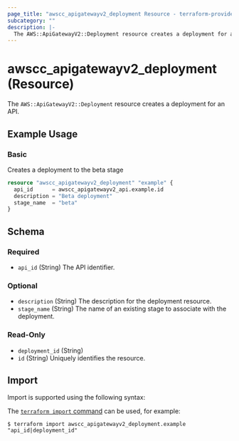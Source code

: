 ```yaml
---
page_title: "awscc_apigatewayv2_deployment Resource - terraform-provider-awscc"
subcategory: ""
description: |-
  The AWS::ApiGatewayV2::Deployment resource creates a deployment for an API.
---
```


# awscc_apigatewayv2_deployment (Resource)

The ``AWS::ApiGatewayV2::Deployment`` resource creates a deployment for an API.

## Example Usage

### Basic
Creates a deployment to the beta stage

```terraform
resource "awscc_apigatewayv2_deployment" "example" {
  api_id      = awscc_apigatewayv2_api.example.id
  description = "Beta deployment"
  stage_name  = "beta"
}
```

<!-- schema generated by tfplugindocs -->
## Schema

### Required

- `api_id` (String) The API identifier.

### Optional

- `description` (String) The description for the deployment resource.
- `stage_name` (String) The name of an existing stage to associate with the deployment.

### Read-Only

- `deployment_id` (String)
- `id` (String) Uniquely identifies the resource.

## Import

Import is supported using the following syntax:

The [`terraform import` command](https://developer.hashicorp.com/terraform/cli/commands/import) can be used, for example:

```shell
$ terraform import awscc_apigatewayv2_deployment.example "api_id|deployment_id"
```
